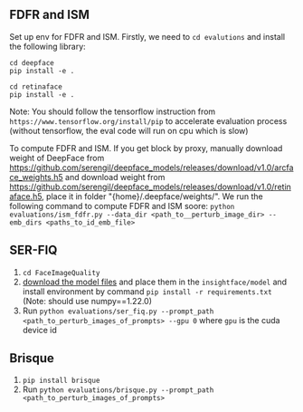

## FDFR and ISM
Set up env for FDFR and ISM. Firstly, we need to `cd evalutions` and install the following library:

```
cd deepface
pip install -e .

cd retinaface
pip install -e .
```

Note: You should follow the tensorflow instruction from `https://www.tensorflow.org/install/pip` to accelerate evaluation process (without tensorflow, the eval code will run on cpu which is slow)

To compute FDFR and ISM. If you get block by proxy, manually download weight of DeepFace from https://github.com/serengil/deepface_models/releases/download/v1.0/arcface_weights.h5 and download weight from https://github.com/serengil/deepface_models/releases/download/v1.0/retinaface.h5, place it in folder "{home}/.deepface/weights/".
We run the following command to compute FDFR and ISM soore: `python evaluations/ism_fdfr.py --data_dir <path_to__perturb_image_dir> --emb_dirs <paths_to_id_emb_file>`


## SER-FIQ 

1. `cd FaceImageQuality`
2. [download the model files](https://drive.google.com/file/d/17fEWczMzTUDzRTv9qN3hFwVbkqRD7HE7/view?usp=sharing) and place them in the `insightface/model` and install environment by command `pip install -r requirements.txt` (Note: should use numpy==1.22.0)
3. Run `python evaluations/ser_fiq.py --prompt_path <path_to_perturb_images_of_prompts> --gpu 0` where `gpu` is the cuda device id


## Brisque

1. `pip install brisque`
2. Run `python evaluations/brisque.py --prompt_path <path_to_perturb_images_of_prompts>`

